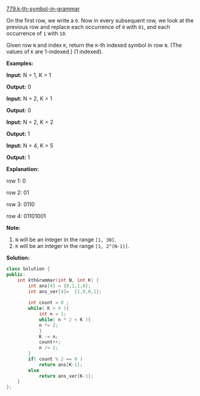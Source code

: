 [779.k-th-symbol-in-grammar](https://leetcode.com/problems/k-th-symbol-in-grammar/)  

On the first row, we write a `0`. Now in every subsequent row, we look at the previous row and replace each occurrence of `0` with `01`, and each occurrence of `1` with `10`.

Given row `N` and index `K`, return the `K`\-th indexed symbol in row `N`. (The values of `K` are 1-indexed.) (1 indexed).

  
**Examples:**
  
**Input:** N = 1, K = 1
  
**Output:** 0
  

  
**Input:** N = 2, K = 1
  
**Output:** 0
  

  
**Input:** N = 2, K = 2
  
**Output:** 1
  

  
**Input:** N = 4, K = 5
  
**Output:** 1
  

  
**Explanation:**
  
row 1: 0
  
row 2: 01
  
row 3: 0110
  
row 4: 01101001
  

**Note:**

1.  `N` will be an integer in the range `[1, 30]`.
2.  `K` will be an integer in the range `[1, 2^(N-1)]`.  



**Solution:**  

```cpp
class Solution {
public:
    int kthGrammar(int N, int K) {
        int ans[4] = {0,1,1,0};
        int ans_ver[4]=  {1,0,0,1};
        
        int count = 0 ;
        while( K > 4 ){
            int n = 1;
            while( n * 2 < K ){
            n *= 2;
            }
            K -= n;
            count++;
            n /= 2;
        }
        if( count % 2 == 0 )
            return ans[K-1];
        else
            return ans_ver[K-1];
    }
};
```
      